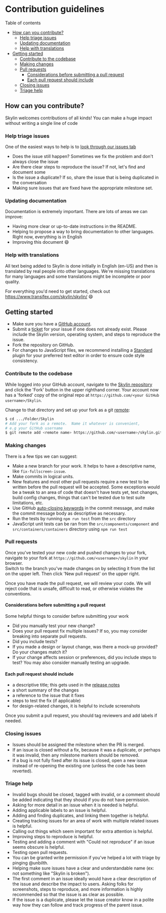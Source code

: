# Contribution guidelines

Table of contents
- [How can you contribute?](#how-can-you-contribute)
  - [Help triage issues](#help-triage-issues)
  - [Updating documentation](#updating-documentation)
  - [Help with translations](#help-with-translations)
- [Getting started](#getting-started)
  - [Contribute to the codebase](#contribute-to-the-codebase)
  - [Making changes](#making-changes)
  - [Pull requests](#pull-requests)
    - [Considerations before submitting a pull request](#considerations-before-submitting-a-pull-request)
    - [Each pull request should include](#each-pull-request-should-include)
  - [Closing issues](#closing-issues)
  - [Triage help](#triage-help)

## How can you contribute?
Skylin welcomes contributions of all kinds! You can make a huge impact without writing a single line of code

### Help triage issues
One of the easiest ways to help is to [look through our issues tab](https://github.com/unbilth/skylin/issues)
* Does the issue still happen? Sometimes we fix the problem and don't always close the issue
* Are there clear steps to reproduce the issue? If not, let's find and document some
* Is the issue a duplicate? If so, share the issue that is being duplicated in the conversation
* Making sure issues that are fixed have the appropriate milestone set.

### Updating documentation
Documentation is extremely important. There are lots of areas we can improve:
* Having more clear or up-to-date instructions in the README.
* Helping to propose a way to bring documentation to other languages. Right now, everything is in English
* Improving this document :smile:

### Help with translations
All text being added to Skylin is done initially in English (en-US) and then is translated by real people into other languages.
We're missing translations for many languages and some translations might be incomplete or poor quality.

For everything you'd need to get started, check out https://www.transifex.com/skylin/skylin/ :smile:

## Getting started
* Make sure you have a [GitHub account](https://github.com/join).
* Submit a [ticket](https://github.com/skylin/skylin/issues) for your issue if one does not already exist. Please include the Skylin version, operating system, and steps to reproduce the issue.
* Fork the repository on GitHub.
* For changes to JavaScript files, we recommend installing a [Standard](http://standardjs.com/) plugin for your preferred text editor in order to ensure code style consistency.

### Contribute to the codebase

While logged into your GitHub account, navigate to the [Skylin repository](https://github.com/unbilth/skylin.git)
and click the 'Fork' button in the upper righthand corner.  Your account now 
has a 'forked' copy of the original repo at 
`https://github.com/<your GitHub username>/Skylin`.

Change to that directory and set up your fork as a git [remote](https://git-scm.com/book/en/v2/Git-Basics-Working-with-Remotes):

```bash
$ cd .../Folder/Skylin
# Add your fork as a remote.  Name it whatever is convenient,
# e.g your GitHub username
$ git remote add <remote name> https://github.com/<username>/skylin.git
```

### Making changes

There is a few tips we can suggest:

* Make a new branch for your work. It helps to have a descriptive name, like `fix-fullscreen-issue`.
* Make commits in logical units.
* New features and most other pull requests require a new test to be written before the pull request will be accepted. Some exceptions would be a tweak to an area of code that doesn't have tests yet, text changes, build config changes, things that can't be tested due to test suite limitations, etc.
* Use GitHub [auto-closing keywords](https://help.github.com/articles/closing-issues-via-commit-messages/) in the commit message, and make the commit message body as descriptive as necessary.
* Run the tests by running `npm run test` from the `src` directory
* JavaScript unit tests can be ran from the `src/components/component` and `src/containers/containers` directory using `npm run test`

### Pull requests

Once you've tested your new code and pushed changes to your fork, navigate to
your fork at `https://github.com/<username>/skylin` in your browser.  
Switch to the branch you've made changes on by selecting it from the list on 
the upper left.  Then click 'New pull request' on the upper right.

Once you have made the pull request, we will review your code.  We will reject 
code that is unsafe, difficult to read, or otherwise violates the conventions.


#### Considerations before submitting a pull request
Some helpful things to consider before submitting your work
* Did you manually test your new change?
* Does your pull request fix multiple issues? If so, you may consider breaking into separate pull requests.
* Did you include tests?
* If you made a design or layout change, was there a mock-up provided? Do your changes match it?
* If your change affects session or preferences, did you include steps to test? You may also consider manually testing an upgrade.

#### Each pull request should include
* a descriptive title; this gets used in the [release notes](https://github.com/brave/skylin-skylin/blob/master/CHANGELOG.md)
* a short summary of the changes
* a reference to the issue that it fixes
* steps to test the fix (if applicable)
* for design-related changes, it is helpful to include screenshots

Once you submit a pull request, you should tag reviewers and add labels if needed.

### Closing issues

* Issues should be assigned the milestone when the PR is merged.
* If an issue is closed without a fix, because it was a duplicate, or perhaps it was invalid, then any milestone markers should be removed.
* If a bug is not fully fixed after its issue is closed, open a new issue instead of re-opening the existing one (unless the code has been reverted).

### Triage help

* Invalid bugs should be closed, tagged with invalid, or a comment should be added indicating that they should if you do not have permission.
* Asking for more detail in an issue when it is needed is helpful.
* Adding applicable labels to an issue is helpful.
* Adding and finding duplicates, and linking them together is helpful.
* Creating tracking issues for an area of work with multiple related issues is helpful.
* Calling out things which seem important for extra attention is helpful.
* Improving steps to reproduce is helpful.
* Testing and adding a comment with "Could not reproduce" if an issue seems obscure is helpful.
* Testing open pull requests.
* You can be granted write permission if you've helped a lot with triage by pinging @unbilth.
* Helping make sure issues have a clear and understandable name (ex: not something like "Skylin is broken").
* The first comment in an issue ideally would have a clear description of the issue and describe the impact to users. Asking folks for screenshots, steps to reproduce, and more information is highly recommended so that the issue is as clear as possible.
* If the issue is a duplicate, please let the issue creator know in a polite way how they can follow and track progress of the parent issue.